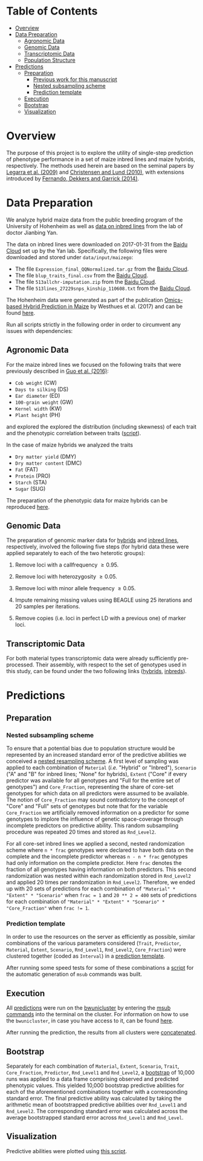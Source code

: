 # Table of Contents
<!-- vim-markdown-toc GFM -->
* [Overview](#overview)
* [Data Preparation](#data-preparation)
	* [Agronomic Data](#agronomic-data)
	* [Genomic Data](#genomic-data)
	* [Transcriptomic Data](#transcriptomic-data)
	* [Population Structure](#population-structure)
* [Predictions](#predictions)
	* [Preparation](#preparation)
		* [Previous work for this manuscript](#previous-work-for-this-manuscript)
		* [Nested subsampling scheme](#nested-subsampling-scheme)
		* [Prediction template](#prediction-template)
	* [Execution](#execution)
	* [Bootstrap](#bootstrap)
	* [Visualization](#visualization)

<!-- vim-markdown-toc -->



# Overview
The purpose of this project is to explore the utility of single-step prediction
of phenotype performance in a set of maize inbred lines and maize hybrids,
respectively.
The methods used herein are based on the seminal papers by [Legarra et al. (2009)](http://www.sciencedirect.com/science/article/pii/S0022030209707933)
and [Christensen and Lund (2010)](https://gsejournal.biomedcentral.com/articles/10.1186/1297-9686-42-2), with extensions introduced by
[Fernando, Dekkers and Garrick (2014)](https://gsejournal.biomedcentral.com/articles/10.1186/1297-9686-46-50).






# Data Preparation
We analyze hybrid maize data from the public breeding program of the University
of Hohenheim as well as [data on inbred lines](http://www.maizego.org/Resources.html) from the lab of doctor Jianbing Yan.

The data on inbred lines were downloaded on 2017-01-31 from the [Baidu Cloud](https://pan.baidu.com/s/1eQH3hfW#list/path=%2F)
set up by the Yan lab. Specifically, the following files were downloaded and
stored under `data/input/maizego`:

*   The file `Expression_final_QQNormalized.tar.gz` from the [Baidu
    Cloud](https://pan.baidu.com/s/1eQH3hfW#list/path=%2FMaizeGo%20Resources%2FTranscriptomic&parentPath=%2F).
*   The file `blup_traits_final.csv` from the [Baidu
    Cloud](https://pan.baidu.com/s/1eQH3hfW#list/path=%2FMaizeGo%20Resources%2FPhenotype%2FAgronomic&parentPath=%2F).
*   The file `513allchr-imputation.zip` from the [Baidu
    Cloud](https://pan.baidu.com/s/1eQH3hfW#list/path=%2FMaizeGo%20Resources%2FGenotype%2FSNPs_513lines_0.55M_MAF0.05&parentPath=%2F).
*   The file `513lines_27229snps_kinship_110608.txt` from the [Baidu
    Cloud](https://pan.baidu.com/s/1eQH3hfW#list/path=%2FMaizeGo%20Resources%2FGenotype&parentPath=%2F).

The Hohenheim data were generated as part of the publication
[Omics-based Hybrid Prediction in Maize](https://link.springer.com/article/10.1007%2Fs00122-017-2934-0) by Westhues et al. (2017) and can be
found [here](data/processed/).


Run all scripts strictly in the following order in order to circumvent any
issues with dependencies:

## Agronomic Data
For the maize inbred lines we focused on the following traits that were
previously described in [Guo et al. (2016)](https://link.springer.com/article/10.1007/s00122-016-2780-5):

*   `Cob weight` (CW)
*   `Days to silking` (DS)
*   `Ear diameter` (ED)
*   `100-grain weight` (GW)
*   `Kernel width` (KW)
*   `Plant height` (PH)

and explored the explored the distribution (including skewness) of each trait
and the phenotypic correlation between traits ([script](analysis/maizego_agronomic_data.R)).

In the case of maize hybrids we analyzed the traits

*   `Dry matter yield` (DMY)
*   `Dry matter content` (DMC)
*   `Fat` (FAT)
*   `Protein` (PRO)
*   `Starch` (STA)
*   `Sugar` (SUG)

The preparation of the phenotypic data for maize hybrids can be reproduced
[here](analysis/uhoh_data_preparation.R).


## Genomic Data
The preparation of genomic marker data for [hybrids](analysis/uhoh_snp_imputation.R)
and [inbred lines](analysis/maizego_snp_imputation.R), respectively, involved
the following five steps (for hybrid data these were applied separately to each
of the two heterotic groups):

1.   Remove loci with a callfrequency $\geq 0.95$.

2.   Remove loci with heterozygosity $\geq 0.05$.

3.   Remove loci with minor allele frequency $\geq 0.05$.

4.   Impute remaining missing values using BEAGLE using 25 iterations and 20
     samples per iterations.

5.   Remove copies (i.e. loci in perfect LD with a previous one) of marker
     loci.


## Transcriptomic Data
For both material types transcriptomic data were already sufficiently
pre-processed.
Their assembly, with respect to the set of genotypes used in this study, can
be found under the two following links
([hybrids](analysis/uhoh_data_preparation.R), [inbreds](analysis/maizego_gene_expression.R)).


# Predictions
## Preparation
### Nested subsampling scheme
To ensure that a potential bias due to population structure would be
represented by an increased standard error of the predictive abilities we
conceived a [nested resampling scheme](analysis/prepare_subsamples.R).
A first level of sampling was applied to each combination of `Material` (*i.e.*
"Hybrid" or "Inbred"), `Scenario` ("A" and "B" for inbred lines; "None" for
hybrids), `Extent` ("Core" if every predictor was available for all genotypes
and "Full for the entire set of genotypes") and `Core_Fraction`, representing
the share of core-set genotypes for which data on all predictors were assumed
to be available.
The notion of `Core_Fraction` may sound contradictory to the concept of "Core"
and "Full" sets of genotypes but note that for the variable `Core_Fraction` we
artificially removed information on a predictor for some genotypes to implore
the influence of genetic space-coverage through incomplete predictors on
predictive ability.
This random subsampling procedure was repeated 20 times and stored as
`Rnd_Level2`.

For all core-set inbred lines we applied a second, nested randomization scheme
where `n * frac` genotypes were declared to have both data on the complete and
the incomplete predictor whereas `n - n * frac` genotypes had only information
on the complete predictor.
Here `frac` denotes the fraction of all genotypes having information on both
predictors.
This second randomization was nested within each randomization stored in
`Rnd_Level2` and applied 20 times per randomization in `Rnd_Level2`.
Therefore, we ended up with 20 sets of predictions for each combination of
`"Material" * "Extent" * "Scenario"` when `frac = 1` and `20 ** 2 = 400`
sets of predictions for each combination of `"Material" * "Extent" *
"Scenario" * "Core_Fraction"` when `frac != 1`.



### Prediction template
In order to use the resources on the server as efficiently as possible,
similar combinations of the various parameters considered (`Trait`,
`Predictor`, `Material`, `Extent`, `Scenario`, `Rnd_Level1`, `Rnd_Level2`,
`Core_Fraction`) were clustered together (coded as `Interval`) in a
[prediction template](analysis/prediction_template.R).

After running some speed tests for some of these combinations a
[script](analysis/automate_moab.R) for the automatic generation of `msub`
commands was built.



## Execution
All [predictions](analysis/prediction.R) were run on the [bwunicluster](https://www.bwhpc-c5.de/wiki/index.php/Category:BwUniCluster)
by entering the [msub commands](analysis/moab_commands.txt) into the terminal
on the cluster.
For information on how to use the `bwunicluster`, in case you have access to
it, can be found [here](https://mwesthues.github.io/bwunicluster.html).

After running the prediction, the results from all clusters were [concatenated](analysis/cat_predictions.R).


## Bootstrap
Separately for each combination of `Material`, `Extent`, `Scenario`, `Trait`,
`Core_Fraction`, `Predictor`, `Rnd_Level1` and `Rnd_Level2`, a
[bootstrap](analysis/bootstrap_predictions.R) of 10,000 runs was applied to
a data frame comprising observed and predicted phenotypic values.
This yielded 10,000 bootstrap predictive abilities for each of the
aforementioned combinations together with a corresponding standard error.
The final predictive ability was calculated by taking the arithmetic mean
of bootstrapped predictive abilities over `Rnd_Level1` and `Rnd_Level2`.
The corresponding standard error was calculated across the average bootstrapped
standard error across `Rnd_Level1` and `Rnd_Level`.


## Visualization
Predictive abilities were plotted using [this script](analysis/visualize_predictions.R).

